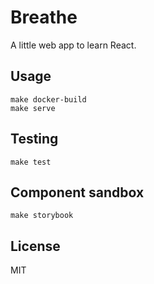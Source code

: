 # Breathe

A little web app to learn React.

## Usage

```shell
make docker-build
make serve
```

## Testing

```shell
make test
```

## Component sandbox

```shell
make storybook
```

## License

MIT